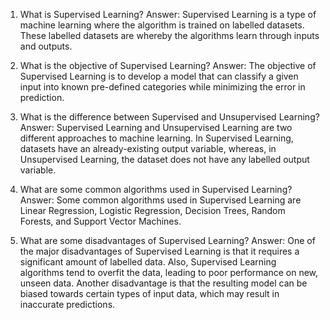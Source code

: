 1. What is Supervised Learning?
Answer: Supervised Learning is a type of machine learning where the algorithm is trained on labelled datasets. These labelled datasets are whereby the algorithms learn through inputs and outputs.

2. What is the objective of Supervised Learning?
Answer: The objective of Supervised Learning is to develop a model that can classify a given input into known pre-defined categories while minimizing the error in prediction.

3. What is the difference between Supervised and Unsupervised Learning?
Answer: Supervised Learning and Unsupervised Learning are two different approaches to machine learning. In Supervised Learning, datasets have an already-existing output variable, whereas, in Unsupervised Learning, the dataset does not have any labelled output variable.

4. What are some common algorithms used in Supervised Learning?
Answer: Some common algorithms used in Supervised Learning are Linear Regression, Logistic Regression, Decision Trees, Random Forests, and Support Vector Machines.

5. What are some disadvantages of Supervised Learning?
Answer: One of the major disadvantages of Supervised Learning is that it requires a significant amount of labelled data. Also, Supervised Learning algorithms tend to overfit the data, leading to poor performance on new, unseen data. Another disadvantage is that the resulting model can be biased towards certain types of input data, which may result in inaccurate predictions.